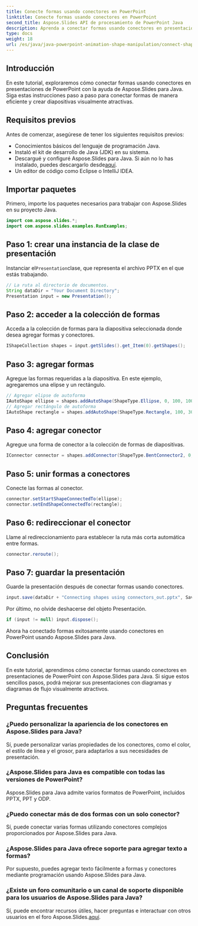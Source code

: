 ```yaml
---
title: Conecte formas usando conectores en PowerPoint
linktitle: Conecte formas usando conectores en PowerPoint
second_title: Aspose.Slides API de procesamiento de PowerPoint Java
description: Aprenda a conectar formas usando conectores en presentaciones de PowerPoint con Aspose.Slides para Java. Tutorial paso a paso para principiantes.
type: docs
weight: 18
url: /es/java/java-powerpoint-animation-shape-manipulation/connect-shapes-using-connectors-powerpoint/
---
```

## Introducción
En este tutorial, exploraremos cómo conectar formas usando conectores en presentaciones de PowerPoint con la ayuda de Aspose.Slides para Java. Siga estas instrucciones paso a paso para conectar formas de manera eficiente y crear diapositivas visualmente atractivas.
## Requisitos previos
Antes de comenzar, asegúrese de tener los siguientes requisitos previos:
- Conocimientos básicos del lenguaje de programación Java.
- Instaló el kit de desarrollo de Java (JDK) en su sistema.
-  Descargué y configuré Aspose.Slides para Java. Si aún no lo has instalado, puedes descargarlo desde[aquí](https://releases.aspose.com/slides/java/).
- Un editor de código como Eclipse o IntelliJ IDEA.

## Importar paquetes
Primero, importe los paquetes necesarios para trabajar con Aspose.Slides en su proyecto Java.
```java
import com.aspose.slides.*;
import com.aspose.slides.examples.RunExamples;
```
## Paso 1: crear una instancia de la clase de presentación
 Instanciar el`Presentation`clase, que representa el archivo PPTX en el que estás trabajando.
```java
// La ruta al directorio de documentos.
String dataDir = "Your Document Directory";
Presentation input = new Presentation();
```
## Paso 2: acceder a la colección de formas
Acceda a la colección de formas para la diapositiva seleccionada donde desea agregar formas y conectores.
```java
IShapeCollection shapes = input.getSlides().get_Item(0).getShapes();
```
## Paso 3: agregar formas
Agregue las formas requeridas a la diapositiva. En este ejemplo, agregaremos una elipse y un rectángulo.
```java
// Agregar elipse de autoforma
IAutoShape ellipse = shapes.addAutoShape(ShapeType.Ellipse, 0, 100, 100, 100);
// Agregar rectángulo de autoforma
IAutoShape rectangle = shapes.addAutoShape(ShapeType.Rectangle, 100, 300, 100, 100);
```
## Paso 4: agregar conector
Agregue una forma de conector a la colección de formas de diapositivas.
```java
IConnector connector = shapes.addConnector(ShapeType.BentConnector2, 0, 0, 10, 10);
```
## Paso 5: unir formas a conectores
Conecte las formas al conector.
```java
connector.setStartShapeConnectedTo(ellipse);
connector.setEndShapeConnectedTo(rectangle);
```
## Paso 6: redireccionar el conector
Llame al redireccionamiento para establecer la ruta más corta automática entre formas.
```java
connector.reroute();
```
## Paso 7: guardar la presentación
Guarde la presentación después de conectar formas usando conectores.
```java
input.save(dataDir + "Connecting shapes using connectors_out.pptx", SaveFormat.Pptx);
```
Por último, no olvide deshacerse del objeto Presentación.
```java
if (input != null) input.dispose();
```
Ahora ha conectado formas exitosamente usando conectores en PowerPoint usando Aspose.Slides para Java.

## Conclusión
En este tutorial, aprendimos cómo conectar formas usando conectores en presentaciones de PowerPoint con Aspose.Slides para Java. Si sigue estos sencillos pasos, podrá mejorar sus presentaciones con diagramas y diagramas de flujo visualmente atractivos.
## Preguntas frecuentes
### ¿Puedo personalizar la apariencia de los conectores en Aspose.Slides para Java?
Sí, puede personalizar varias propiedades de los conectores, como el color, el estilo de línea y el grosor, para adaptarlos a sus necesidades de presentación.
### ¿Aspose.Slides para Java es compatible con todas las versiones de PowerPoint?
Aspose.Slides para Java admite varios formatos de PowerPoint, incluidos PPTX, PPT y ODP.
### ¿Puedo conectar más de dos formas con un solo conector?
Sí, puede conectar varias formas utilizando conectores complejos proporcionados por Aspose.Slides para Java.
### ¿Aspose.Slides para Java ofrece soporte para agregar texto a formas?
Por supuesto, puedes agregar texto fácilmente a formas y conectores mediante programación usando Aspose.Slides para Java.
### ¿Existe un foro comunitario o un canal de soporte disponible para los usuarios de Aspose.Slides para Java?
 Sí, puede encontrar recursos útiles, hacer preguntas e interactuar con otros usuarios en el foro Aspose.Slides.[aquí](https://forum.aspose.com/c/slides/11).